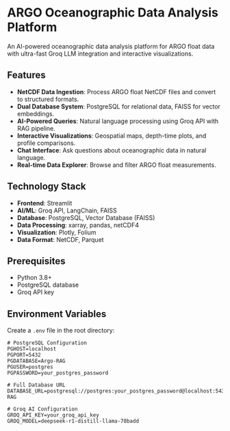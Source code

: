 # ARGO Oceanographic Data Analysis Platform

An AI-powered oceanographic data analysis platform for ARGO float data with ultra-fast Groq LLM integration and interactive visualizations.

## Features

- **NetCDF Data Ingestion**: Process ARGO float NetCDF files and convert to structured formats.
- **Dual Database System**: PostgreSQL for relational data, FAISS for vector embeddings.
- **AI-Powered Queries**: Natural language processing using Groq API with RAG pipeline.
- **Interactive Visualizations**: Geospatial maps, depth-time plots, and profile comparisons.
- **Chat Interface**: Ask questions about oceanographic data in natural language.
- **Real-time Data Explorer**: Browse and filter ARGO float measurements.

## Technology Stack

- **Frontend**: Streamlit
- **AI/ML**: Groq API, LangChain, FAISS
- **Database**: PostgreSQL, Vector Database (FAISS)
- **Data Processing**: xarray, pandas, netCDF4
- **Visualization**: Plotly, Folium
- **Data Format**: NetCDF, Parquet

## Prerequisites

- Python 3.8+
- PostgreSQL database
- Groq API key

## Environment Variables

Create a `.env` file in the root directory:

```env
# PostgreSQL Configuration
PGHOST=localhost
PGPORT=5432
PGDATABASE=Argo-RAG
PGUSER=postgres
PGPASSWORD=your_postgres_password

# Full Database URL
DATABASE_URL=postgresql://postgres:your_postgres_password@localhost:5432/Argo-RAG

# Groq AI Configuration
GROQ_API_KEY=your_groq_api_key
GROQ_MODEL=deepseek-r1-distill-llama-70badd
